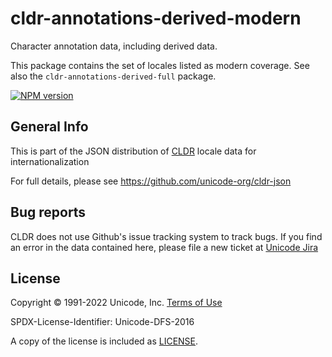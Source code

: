 # cldr-annotations-derived-modern

Character annotation data, including derived data.

This package contains the set of locales listed as modern coverage. See also the `cldr-annotations-derived-full` package.


[![NPM version](https://img.shields.io/npm/v/cldr-annotations-derived-modern.svg?style=flat)](https://www.npmjs.org/package/cldr-annotations-derived-modern)

## General Info

This is part of the JSON distribution of [CLDR](http://cldr.unicode.org/)
locale data for internationalization

For full details, please see <https://github.com/unicode-org/cldr-json>

## Bug reports

CLDR does not use Github's issue tracking system to track bugs.  If you find an error in
the data contained here, please file a new ticket at [Unicode Jira](https://unicode-org.atlassian.net/projects/CLDR/issues)

## License

Copyright © 1991-2022 Unicode, Inc.
[Terms of Use](http://www.unicode.org/copyright.html)

SPDX-License-Identifier: Unicode-DFS-2016

A copy of the license is included as [LICENSE](./LICENSE).
